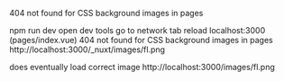 404 not found for CSS background images in pages 

npm run dev
open dev tools
go to network tab
reload localhost:3000  (pages/index.vue)
404 not found for CSS background images in pages 
  http://localhost:3000/_nuxt/images/fl.png 

does eventually load correct image
  http://localhost:3000/images/fl.png
